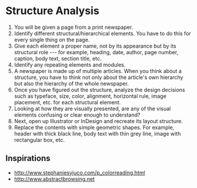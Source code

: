 # Structure Analysis

1. You will be given a page from a print newspaper. 
1. Identify different structural/hierarchical elements. You have to do this for every single thing on the page.
1. Give each element a proper name, not by its appearance but by its structural role --- for example, heading, date, author, page number, caption, body text, section title, etc.
1. Identify any repeating elements and modules.
1. A newspaper is made up of multiple articles. When you think about a structure, you have to think not only about the article's own hierarchy but also the hierarchy of the whole newspaper. 
1. Once you have figured out the structure, analyze the design decisions such as typeface, size, color, alignment, horizontal rule, image placement, etc. for each structural element.
1. Looking at how they are visually presented, are any of the visual elements confusing or clear enough to understand?
1. Next, open up Illustrator or InDesign and recreate its layout structure.
1. Replace the contents with simple geometric shapes. For example, header with thick black line, body text with thin grey line, image with rectangular box, etc.

## Inspirations
- http://www.stephaniesyjuco.com/p_colorreading.html
- http://www.abstractbrowsing.net
